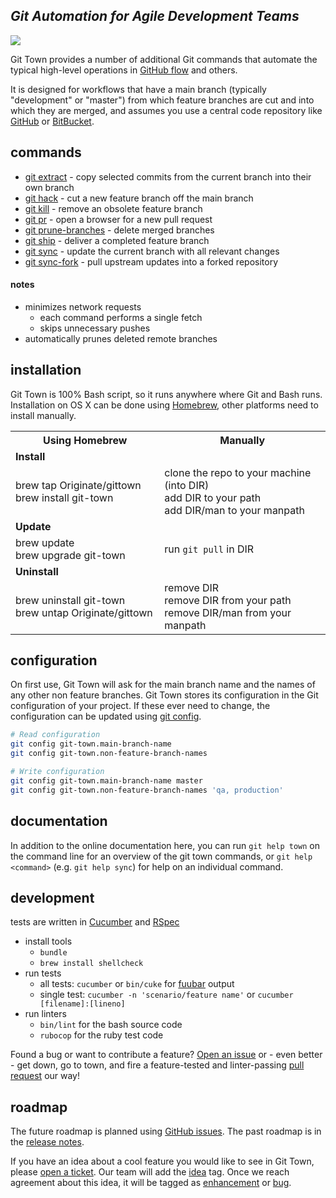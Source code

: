 ## _Git Automation for Agile Development Teams_
<a href="https://travis-ci.org/Originate/git-town" alt="Build Status" target="_blank"><img src="https://travis-ci.org/Originate/git-town.svg?branch=master"></a>

Git Town provides a number of additional Git commands that
automate the typical high-level operations in
<a href="http://scottchacon.com/2011/08/31/github-flow.html" target="_blank">GitHub flow</a>
and others.

It is designed for workflows that have a main branch
(typically "development" or "master")
from which feature branches are cut and into which they are merged,
and assumes you use a central code repository like
<a href="http://github.com" target="_blank">GitHub</a> or
<a href="https://bitbucket.org" target="_blank">BitBucket</a>.


## commands

* [git extract](/documentation/git-extract.md) - copy selected commits from the current branch into their own branch
* [git hack](/documentation/git-hack.md) - cut a new feature branch off the main branch
* [git kill](/documentation/git-kill.md) - remove an obsolete feature branch
* [git pr](/documentation/git-pr.md) - open a browser for a new pull request
* [git prune-branches](/documentation/git-prune-branches.md) - delete merged branches
* [git ship](/documentation/git-ship.md) - deliver a completed feature branch
* [git sync](/documentation/git-sync.md) - update the current branch with all relevant changes
* [git sync-fork](/documentation/git-sync-fork.md) - pull upstream updates into a forked repository


#### notes

* minimizes network requests
  * each command performs a single fetch
  * skips unnecessary pushes
* automatically prunes deleted remote branches


## installation

Git Town is 100% Bash script, so it runs anywhere where Git and Bash runs.
Installation on OS X can be done using <a href="http://brew.sh" target="_blank">Homebrew</a>,
other platforms need to install manually.

<table>
  <tr>
    <th width="300px">
      Using Homebrew
    </th>
    <th width="400px">
      Manually
    </th>
  </tr>
  <tr>
    <td colspan="2">
      <b>Install</b>
    </td>
  </tr>
  <tr>
    <td>
      brew tap Originate/gittown<br>
      brew install git-town
    </td>
    <td>
      clone the repo to your machine (into DIR)<br>
      add DIR to your path<br>
      add DIR/man to your manpath
    </td>
  </tr>
  <tr>
    <td colspan="2">
      <b>Update</b>
    </td>
  </tr>
  <tr>
    <td>
      brew update<br>
      brew upgrade git-town
    </td>
    <td>
      run <code>git pull</code> in DIR<br>
    </td>
  </tr>
  <tr>
    <td colspan="2">
      <b>Uninstall</b>
    </td>
  </tr>
  <tr>
    <td>
      brew uninstall git-town<br>
      brew untap Originate/gittown
    </td>
    <td>
      remove DIR<br>
      remove DIR from your path<br>
      remove DIR/man from your manpath
    </td>
  </tr>
</table>



## configuration

On first use, Git Town will ask for the main branch name and the names of any other non feature branches.
Git Town stores its configuration in the Git configuration of your project.
If these ever need to change, the configuration can be updated using <a href="http://git-scm.com/docs/git-config" target="_blank">git config</a>.


```bash
# Read configuration
git config git-town.main-branch-name
git config git-town.non-feature-branch-names

# Write configuration
git config git-town.main-branch-name master
git config git-town.non-feature-branch-names 'qa, production'
```

## documentation

In addition to the online documentation here,
you can run `git help town` on the command line
for an overview of the git town commands,
or `git help <command>` (e.g. `git help sync`)
for help on an individual command.


## development

tests are written in <a href="http://cukes.info/" target="_blank">Cucumber</a> and <a href="http://rspec.info/" target="_blank">RSpec</a>

* install tools
  * `bundle`
  * `brew install shellcheck`
* run tests
  * all tests: `cucumber` or `bin/cuke` for <a href="https://github.com/martinciu/fuubar-cucumber" target="_blank">fuubar</a> output
  * single test: `cucumber -n 'scenario/feature name'` or `cucumber [filename]:[lineno]`
* run linters
  * `bin/lint` for the bash source code
  * `rubocop` for the ruby test code

Found a bug or want to contribute a feature?
<a href="https://github.com/Originate/git-town/issues/new" target="_blank">Open an issue</a>
or - even better - get down, go to town, and fire a feature-tested and linter-passing
<a href="https://help.github.com/articles/using-pull-requests" target="_blank">pull request</a>
our way!


## roadmap

The future roadmap is planned using
<a href="https://github.com/Originate/git-town/issues" target="_blank">GitHub issues</a>.
The past roadmap is in the <a href="release-notes.md" target="_blank">release notes</a>.

If you have an idea about a cool feature you would like to see in Git Town,
please <a href="https://github.com/Originate/git-town/issues/new" target="_blank">open a ticket</a>.
Our team will add the <a href="https://github.com/Originate/git-town/labels/idea" target="_blank">idea</a> tag.
Once we reach agreement about this idea, it will be tagged as <a href="https://github.com/Originate/git-town/labels/enhancement" target="_blank">enhancement</a>
or <a href="https://github.com/Originate/git-town/labels/bug" target="_blank">bug</a>.

